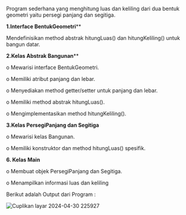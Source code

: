 Program sederhana yang menghitung luas dan keliling dari dua bentuk geometri yaitu persegi 
panjang dan segitiga.

**1.Interface BentukGeometri****

Mendefinisikan method abstrak hitungLuas() dan hitungKeliling() untuk bangun 
datar.

**2.Kelas Abstrak Bangunan****

o Mewarisi interface BentukGeometri.

o Memiliki atribut panjang dan lebar.

o Menyediakan method getter/setter untuk panjang dan lebar.

o Memiliki method abstrak hitungLuas().

o Mengimplementasikan method hitungKeliling().

**3.Kelas PersegiPanjang dan Segitiga**

o Mewarisi kelas Bangunan.

o Memiliki konstruktor dan method hitungLuas() spesifik.

**6. Kelas Main**

o Membuat objek PersegiPanjang dan Segitiga.

o Menampilkan informasi luas dan keliling

Berikut adalah Output dari Program : 

![Cuplikan layar 2024-04-30 225927](https://github.com/Adipurnama7/Menghitung-luas-dan-keliling-dari-dua-bentuk-geometri/assets/121074868/c69d007d-03f0-4950-bcc2-a126d6db1524)
